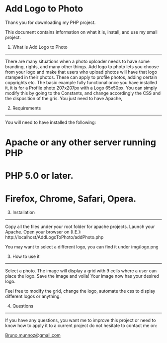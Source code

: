 Add Logo to Photo
========================

Thank you for downloading my PHP project.

This document contains information on what it is, install, and
use my small project. 


1) What is Add Logo to Photo
----------------------------------

There are many situations when a photo uploader needs to have some branding, rights, and many other things.
Add logo to photo lets you choose from your logo and make that users who upload photos will have that logo
stamped in their photos. These can apply to profile photos, adding certain copyrights etc.
The basic example fully functional once you have installed it, it is for a Profile photo 207x207px with a Logo 65x50px.
You can simply modify this by going to the Constants, and change accordingly the CSS and the disposition of the gris.
You just need to have Apache, 


2) Requirements
----------------------------------

You will need to have installed the following:

# Apache or any other server running PHP

# PHP 5.0 or later. 

# Firefox, Chrome, Safari, Opera.

3) Installation
-------------------------------------

Copy all the files under your root folder for apache projects. 
Launch your Apache. 
Open your browser on (I.E.):
    http://localhost/AddLogoToPhoto/addPhoto.php

You may want to select a different logo, you can find it under img/logo.png
	

3) How to use it
--------------------------------

Select a photo.
The image will display a grid with 9 cells where a user can place the logo.
Save the image and voila! Your image now has your desired logo.

Feel free to modify the grid, change the logo, automate the css to display different logos or anything.

4) Questions
--------------------------------

If you have any questions, you want me to improve this project or need to know how to apply it to a current project 
do not hesitate to contact me on:

Bruno.munnoz@gmail.com


